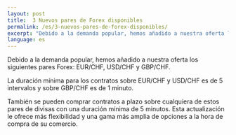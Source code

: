 ```yaml
---
layout: post
title:  3 Nuevos pares de Forex disponibles
permalink: /es/3-nuevos-pares-de-forex-disponibles/
excerpt: "Debido a la demanda popular, hemos añadido a nuestra oferta los siguientes pares Forex: EUR/CHF, USD/CHF y GBP/CHF..."
language: es
---
```



Debido a la demanda popular, hemos añadido a nuestra oferta los siguientes pares Forex: EUR/CHF, USD/CHF y GBP/CHF. 

La duración mínima para los contratos sobre EUR/CHF y USD/CHF es de 5 intervalos y sobre GBP/CHF es de 1 minuto.

También se pueden comprar contratos a plazo sobre cualquiera de estos pares de divisas con una duración mínima de 5 minutos. Esta actualización le ofrece más flexibilidad y una gama más amplia de opciones a la hora de compra de su comercio.
